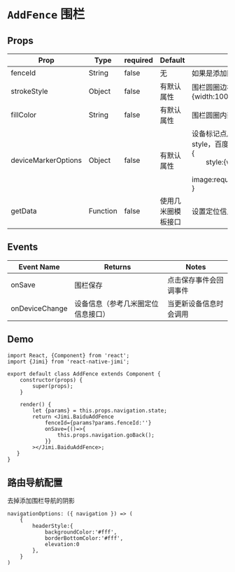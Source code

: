 <!--
 * @Descripttion: 
 * @version: 
 * @Author: xieruizhi
 * @Date: 2019-09-24 15:28:09
 * @LastEditors  : xieruizhi
 * @LastEditTime : 2019-12-25 14:53:59
 -->

# `AddFence` 围栏


## Props
| Prop | Type | required | Default | Note |
|---|---|---|---|---|
| fenceId | String | false | 无 | 如果是添加围栏则不必传，编辑围栏则需要|
| strokeStyle | Object| false | 有默认属性 | 围栏圆圈边框宽和颜色设置 {width:100,color:'#3479f6'}|
| fillColor | String| false | 有默认属性 | 围栏圆圈内部填充颜色|
|deviceMarkerOptions|Object|false | 有默认属性 |设备标记点属性,只有谷歌地图能自定义样式 style，百度传无效<br>{<br>　　style:{width:100,height:100},<br>　　image:require('./../../assets/map/oldMan.png')<br>}|
|getData|Function|false | 使用几米圈模板接口 | 设置定位信息，具体方法写法参考下面例子|
## Events
| Event Name | Returns | Notes |
|---|---|---|
|onSave|围栏保存|点击保存事件会回调事件|
|onDeviceChange|设备信息（参考几米圈定位信息接口）|当更新设备信息时会调用|

## Demo
```
import React, {Component} from 'react';
import {Jimi} from 'react-native-jimi';

export default class AddFence extends Component { 
    constructor(props) {
        super(props);
    }
    
    render() {
        let {params} = this.props.navigation.state;
        return <Jimi.BaiduAddFence
            fenceId={params?params.fenceId:''}
            onSave={()=>{
                this.props.navigation.goBack();
            }}
        ></Jimi.BaiduAddFence>;
   }
}

```

## 路由导航配置

去掉添加围栏导航的阴影

```
navigationOptions: ({ navigation }) => (
    {
        headerStyle:{
            backgroundColor:'#fff',
            borderBottomColor:'#fff',
            elevation:0
        },
    }
)

```
